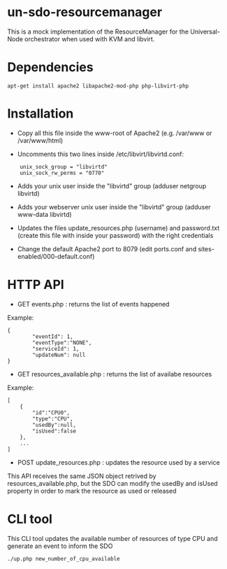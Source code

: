 # un-sdo-resourcemanager

This is a mock implementation of the ResourceManager for the Universal-Node orchestrator when used with KVM and libvirt.

# Dependencies 

```
apt-get install apache2 libapache2-mod-php php-libvirt-php
```

# Installation

- Copy all this file inside the www-root of Apache2 (e.g. /var/www or /var/www/html)

- Uncomments this two lines inside /etc/libvirt/libvirtd.conf:
```
	unix_sock_group = "libvirtd"
	unix_sock_rw_perms = "0770"
```

- Adds your unix user inside the "libvirtd" group (adduser netgroup libvirtd)

- Adds your webserver unix user inside the "libvirtd" group (adduser www-data libvirtd)

- Updates the files update_resources.php (username) and password.txt (create this file with inside your password) with the right credentials

- Change the default Apache2 port to 8079 (edit ports.conf and sites-enabled/000-default.conf)

# HTTP API

- GET  events.php : returns the list of events happened

Example:

```
{
        "eventId": 1,
        "eventType":"NONE",
        "serviceId": 1,
        "updateNum": null
}
```

- GET  resources_available.php : returns the list of availabe resources 

Example:
```
[
	{
		"id":"CPU0",
		"type":"CPU",
		"usedBy":null,
		"isUsed":false
	},
	...
]
```

- POST update_resources.php : updates the resource used by a service

This API receives the same JSON object retrived by resources_available.php, but the SDO can modify the usedBy and isUsed property in order to mark the resource as used or released 

# CLI tool

This CLI tool updates the available number of resources of type CPU and generate an event to inform the SDO

```
./up.php new_number_of_cpu_available
```
